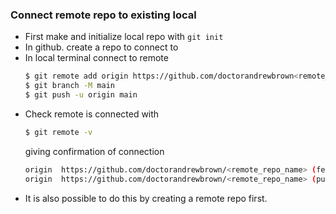 
### Connect remote repo to existing local
* First make and initialize local repo with ```git init```
* In github. create a repo to connect to
* In local terminal connect to remote
  ```bash
  $ git remote add origin https://github.com/doctorandrewbrown<remote_repo_name>
  $ git branch -M main
  $ git push -u origin main
  ```
* Check remote is connected with
  ```bash
  $ git remote -v
  ```
  giving confirmation of connection
  ```bash
  origin  https://github.com/doctorandrewbrown/<remote_repo_name> (fetch)
  origin  https://github.com/doctorandrewbrown/<remote_repo_name> (push)
  ```
* It is also possible to do this by creating a remote repo first.
